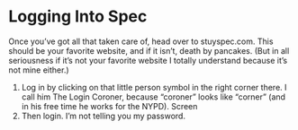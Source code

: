 # Logging Into Spec
Once you’ve got all that taken care of, head over to stuyspec.com. This should be your favorite website, and if it isn’t, death by pancakes. (But in all seriousness if it’s not your favorite website I totally understand because it’s not mine either.)

1. Log in by clicking on that little person symbol in the right corner there. I call him The Login Coroner, because “coroner” looks like “corner” (and in his free time he works for the NYPD). Screen
2. Then login. I’m not telling you my password.
